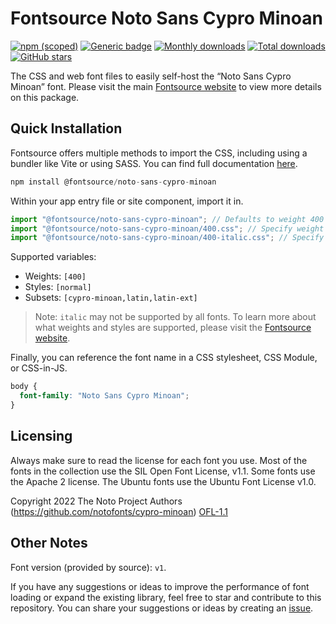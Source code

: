 # Fontsource Noto Sans Cypro Minoan

[![npm (scoped)](https://img.shields.io/npm/v/@fontsource/noto-sans-cypro-minoan?color=brightgreen)](https://www.npmjs.com/package/@fontsource/noto-sans-cypro-minoan) [![Generic badge](https://img.shields.io/badge/fontsource-passing-brightgreen)](https://github.com/fontsource/fontsource) [![Monthly downloads](https://badgen.net/npm/dm/@fontsource/noto-sans-cypro-minoan)](https://github.com/fontsource/fontsource) [![Total downloads](https://badgen.net/npm/dt/@fontsource/noto-sans-cypro-minoan)](https://github.com/fontsource/fontsource) [![GitHub stars](https://img.shields.io/github/stars/fontsource/fontsource.svg?style=social&label=Star)](https://github.com/fontsource/fontsource/stargazers)

The CSS and web font files to easily self-host the “Noto Sans Cypro Minoan” font. Please visit the main [Fontsource website](https://fontsource.org/fonts/noto-sans-cypro-minoan) to view more details on this package.

## Quick Installation

Fontsource offers multiple methods to import the CSS, including using a bundler like Vite or using SASS. You can find full documentation [here](https://fontsource.org/docs/getting-started/introduction).

```javascript
npm install @fontsource/noto-sans-cypro-minoan
```

Within your app entry file or site component, import it in.

```javascript
import "@fontsource/noto-sans-cypro-minoan"; // Defaults to weight 400
import "@fontsource/noto-sans-cypro-minoan/400.css"; // Specify weight
import "@fontsource/noto-sans-cypro-minoan/400-italic.css"; // Specify weight and style
```

Supported variables:
- Weights: `[400]`
- Styles: `[normal]`
- Subsets: `[cypro-minoan,latin,latin-ext]`

> Note: `italic` may not be supported by all fonts. To learn more about what weights and styles are supported, please visit the [Fontsource website](https://fontsource.org/fonts/noto-sans-cypro-minoan).

Finally, you can reference the font name in a CSS stylesheet, CSS Module, or CSS-in-JS.

```css
body {
  font-family: "Noto Sans Cypro Minoan";
}
```

## Licensing
Always make sure to read the license for each font you use. Most of the fonts in the collection use the SIL Open Font License, v1.1. Some fonts use the Apache 2 license. The Ubuntu fonts use the Ubuntu Font License v1.0.

Copyright 2022 The Noto Project Authors (https://github.com/notofonts/cypro-minoan)
[OFL-1.1](https://openfontlicense.org)

## Other Notes
Font version (provided by source): `v1`.

If you have any suggestions or ideas to improve the performance of font loading or expand the existing library, feel free to star and contribute to this repository. You can share your suggestions or ideas by creating an [issue](https://github.com/fontsource/fontsource/issues).
